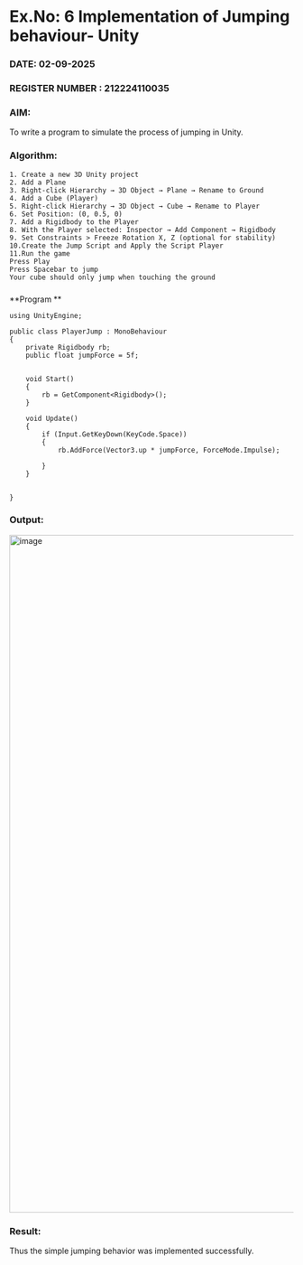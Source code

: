 # Ex.No: 6  Implementation of Jumping  behaviour- Unity
### DATE:   02-09-2025                                                                         
### REGISTER NUMBER : 212224110035
### AIM: 
To write a program to simulate the process of jumping in Unity.
### Algorithm:
```
1. Create a new 3D Unity project
2. Add a Plane
3. Right-click Hierarchy → 3D Object → Plane → Rename to Ground
4. Add a Cube (Player)
5. Right-click Hierarchy → 3D Object → Cube → Rename to Player
6. Set Position: (0, 0.5, 0)
7. Add a Rigidbody to the Player
8. With the Player selected: Inspector → Add Component → Rigidbody
9. Set Constraints > Freeze Rotation X, Z (optional for stability)
10.Create the Jump Script and Apply the Script Player
11.Run the game
Press Play
Press Spacebar to jump
Your cube should only jump when touching the ground
```
###
**Program **
```
using UnityEngine;

public class PlayerJump : MonoBehaviour
{
    private Rigidbody rb;
    public float jumpForce = 5f;
    

    void Start()
    {
        rb = GetComponent<Rigidbody>();
    }

    void Update()
    {
        if (Input.GetKeyDown(KeyCode.Space))
        {
            rb.AddForce(Vector3.up * jumpForce, ForceMode.Impulse);
            
        }
    }

   
}
```
### Output:

<img width="1920" height="1200" alt="image" src="https://github.com/user-attachments/assets/530489b4-95e0-4010-91c0-877cc8bd90a6" />

### Result:
Thus the simple jumping behavior was implemented successfully.
